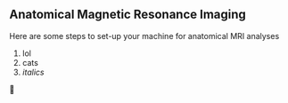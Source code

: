 ## Anatomical Magnetic Resonance Imaging
Here are some steps to set-up your machine for anatomical MRI analyses
1. lol
2. cats
3. *italics*

:balloon:
